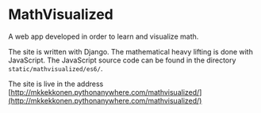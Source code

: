 # MathVisualized
A web app developed in order to learn and visualize math.

The site is written with Django. The mathematical heavy lifting is done with JavaScript. The JavaScript source code can be found in the directory `static/mathvisualized/es6/`.

The site is live in the address [http://mkkekkonen.pythonanywhere.com/mathvisualized/](http://mkkekkonen.pythonanywhere.com/mathvisualized/)
